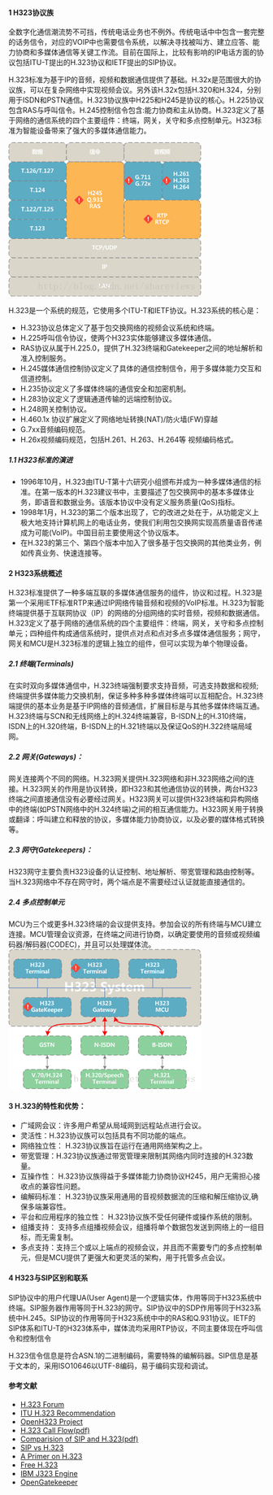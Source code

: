 #### 1 H323协议族  
全数字化通信潮流势不可挡，传统电话业务也不例外。传统电话中中包含一套完整的话务信令，对应的VOIP中也需要信令系统，以解决寻找被叫方、建立应答、能力协商和多媒体通信等关键工作流。目前在国际上，比较有影响的IP电话方面的协议包括ITU-T提出的H.323协议和IETF提出的SIP协议。  

H.323标准为基于IP的音频，视频和数据通信提供了基础。H.32x是范围很大的协议族，可以在复杂网络中实现视频会议。另外该H.32x包括H.320和H.324，分别用于ISDN和PSTN通信。H.323协议族中H225和H245是协议的核心。H.225协议包含RAS与呼叫信令。H.245控制信令包含:能力协商和主从协商。H.323定义了基于网络的通信系统的四个主要组件：终端，网关，关守和多点控制单元。H323标准为智能设备带来了强大的多媒体通信能力。  

![](_v_images/20190912141017451_20021.png)  

H.323是一个系统的规范，它使用多个ITU-T和IETF协议。H.323系统的核心是：  

* H.323协议总体定义了基于包交换网络的视频会议系统和终端。
* H.225呼叫信令协议，使两个H323实体能够建议多媒体通信。
* RAS协议从属于H.225.0，提供了H.323终端和Gatekeeper之间的地址解析和准入控制服务。
* H.245媒体通信控制协议定义了具体的通信控制信令，用于多媒体能力交互和信道控制。
* H.235协议定义了多媒体终端的通信安全和加密机制。
* H.283协议定义了逻辑通道传输的远端控制协议。
* H.248网关控制协议。
* H.460.1x 协议扩展定义了网络地址转换(NAT)/防火墙(FW)穿越
* G.7xx音频编码规范。
* H.26x视频编码规范，包括H.261、H.263、H.264等 视频编码格式。

##### 1.1 H323标准的演进  

* 1996年10月，H.323由ITU-T第十六研究小组颁布并成为一种多媒体通信的标准。在第一版本的H.323建议书中，主要描述了包交换网中的基本多媒体业务，即语音和数据业务。该版本协议中没有定义服务质量(QoS)指标。
* 1998年1月，H.323的第二个版本出现了，它的改进之处在于，从功能定义上极大地支持计算机网上的电话业务，使我们利用包交换网实现高质量语音传递成为可能(VoIP)。中国目前主要使用这个协议版本。
* 在H.323的第三个、第四个版本中加入了很多基于包交换网的其他类业务，例如传真业务、快速连接等。



#### 2 H323系统概述  
H.323标准提供了一种多端互联的多媒体通信服务的组件，协议和过程。H.323是第一个采用IETF标准RTP来通过IP网络传输音频和视频的VoIP标准。H.323为智能终端提供基于互联网协议（IP）的网络的分组网络的实时音频，视频和数据通信。H.323定义了基于网络的通信系统的四个主要组件：终端，网关，关守和多点控制单元；四种组件构成通信系统时，提供点对点和点对多点多媒体通信服务；网守，网关和MCU是H.323标准的逻辑上独立的组件，但可以实现为单个物理设备。  

##### 2.1 终端(Terminals)  
在实时双向多媒体通信中，H.323终端强制要求支持音频，可选支持数据和视频; 终端提供多媒体能力交换机制，保证多种多种多媒体终端可以互相配合。H.323终端提供的基本业务是基于IP网络的音频通信，扩展目标是与其他多媒体终端互通。H.323终端与SCN和无线网络上的H.324终端兼容，B-ISDN上的H.310终端，ISDN上的H.320终端，B-ISDN上的H.321终端以及保证QoS的H.322终端局域网。  

##### 2.2 网关(Gateways)：  
网关连接两个不同的网络。H.323网关提供H.323网络和非H.323网络之间的连接。H.323网关的作用是协议转换，即H323和其他通信协议的转换，两台H323终端之间直接通信没有必要经过网关。H323网关可以提供H323终端和异构网络中的终端(如PSTN网络中的H.324终端)之间的相互通信能力。H323网关用于转换或翻译：呼叫建立和释放的协议，多媒体能力协商协议，以及必要的媒体格式转换等。  

##### 2.3 网守(Gatekeepers)：  
H323网守主要负责H323设备的认证控制、地址解析、带宽管理和路由控制等。当H.323网络中不存在网守时，两个端点是不需要经过认证就能直接通信的。  

##### 2.4 多点控制单元  
MCU为三个或更多H.323终端的会议提供支持。参加会议的所有终端与MCU建立连接。MCU管理会议资源，在终端之间进行协商，以确定要使用的音频或视频编码器/解码器(CODEC)，并且可以处理媒体流。  
![](_v_images/20190912141620142_8936.png)  


#### 3 H.323的特性和优势：  

* 广域网会议：许多用户希望从局域网到远程站点进行会议。
* 灵活性：H.323协议族可以包括具有不同功能的端点。
* 网络独立性： H.323协议族旨在运行在通用网络架构之上。
* 带宽管理：H.323协议族通过带宽管理来限制其网络内同时连接的H.323数量。
* 互操作性： H.323协议族得益于多媒体能力协商协议H245，用户无需担心接收点的兼容性问题。
* 编解码标准： H.323协议族采用通用的音视频数据流的压缩和解压缩协议,确保多端兼容性。
* 平台和应用程序的独立性： H.323协议族不受任何硬件或操作系统的限制。
* 组播支持： 支持多点组播视频会议，组播将单个数据包发送到网络上的一组目标，而无需复制。
* 多点支持：支持三个或以上端点的视频会议，并且而不需要专门的多点控制单元，但是MCU提供了更强大和更灵活的架构，用于托管多点会议。



#### 4 H323与SIP区别和联系  
SIP协议中的用户代理UA(User Agent)是一个逻辑实体，作用等同于H323系统中终端。SIP服务器作用等同于H.323的网守。SIP协议中的SDP作用等同于H323系统中H.245。SIP协议的作用等同于H323系统中中的RAS和Q.931协议。IETF的SIP体系和ITU-T的H323体系中，媒体流均采用RTP协议，不同主要体现在呼叫信令和控制信令  

H.323信令信息是符合ASN.1的二进制编码，需要特殊的编解码器。SIP信息是基于文本的，采用ISO10646以UTF-8编码，易于编码实现和调试。  




#### 参考文献  

* [H.323 Forum](http://www.h323forum.org/)
* [ITU H.323 Recommendation](http://www.itu.int/rec/recommendation.asp?type=folders&lang=e&parent=T-REC-H.323)
* [OpenH323 Project](http://www.openh323.org/)
* [H.323 Call Flow(pdf)](http://www.eventhelix.com/RealtimeMantra/Telecom/h323_call_flow.pdf)
* [Comparision of SIP and H.323(pdf)](http://www.cs.columbia.edu/~hgs/papers/Schu9807_Comparison.pdf)
* [SIP vs H.323](http://www.iptel.org/info/trends/sip.html)
* [A Primer on H.323](http://www.packetizer.com/voip/h323/papers/primer/)
* [Free H.323](http://www.h323.org/)
* [IBM J323 Engine](http://www.alphaworks.ibm.com/tech/j323engine)
* [OpenGatekeeper](http://opengatekeeper.sourceforge.net/)
